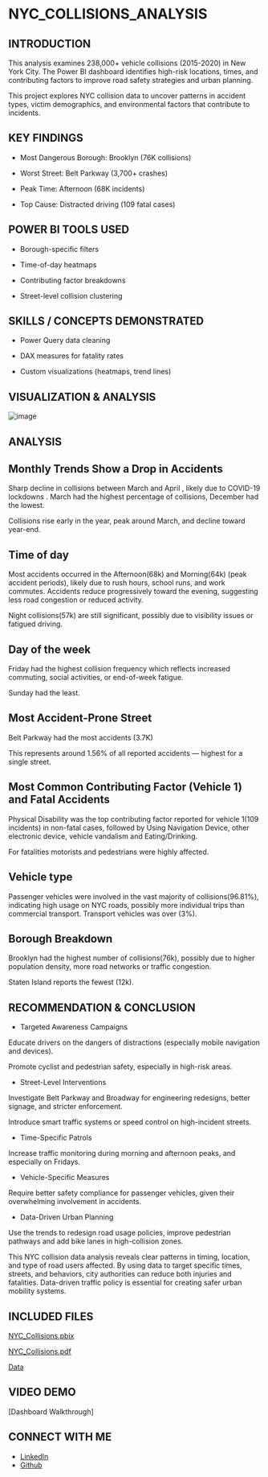 # NYC_COLLISIONS_ANALYSIS

## INTRODUCTION
This analysis examines 238,000+ vehicle collisions (2015-2020) in New York City. The Power BI dashboard identifies high-risk locations, times, and contributing factors to improve road safety strategies and urban planning.

This project explores NYC collision data to uncover patterns in accident types, victim demographics, and environmental factors that contribute to incidents.

## KEY FINDINGS
- Most Dangerous Borough: Brooklyn (76K collisions)

- Worst Street: Belt Parkway (3,700+ crashes)

- Peak Time: Afternoon (68K incidents)

- Top Cause: Distracted driving (109 fatal cases)

## POWER BI TOOLS USED
- Borough-specific filters

- Time-of-day heatmaps

- Contributing factor breakdowns

- Street-level collision clustering

## SKILLS / CONCEPTS DEMONSTRATED
- Power Query data cleaning

- DAX measures for fatality rates

- Custom visualizations (heatmaps, trend lines)

## VISUALIZATION & ANALYSIS
![image](https://github.com/user-attachments/assets/4480e5cf-8865-4c3b-9258-dfcc7a7a8e25)

## ANALYSIS
## Monthly Trends Show a Drop in Accidents

Sharp decline in collisions between March and April , likely due to COVID-19 lockdowns . March had the highest percentage of collisions, December had the lowest.

Collisions rise early in the year, peak around March, and decline toward year-end. 

## Time of day

Most accidents occurred in the  Afternoon(68k) and Morning(64k) (peak accident periods), likely due to rush hours, school runs, and work commutes. Accidents reduce progressively toward the evening, suggesting less road congestion or reduced activity.

Night collisions(57k) are still significant, possibly due to visibility issues or fatigued driving.

## Day of the week

Friday had the highest collision frequency which reflects increased commuting, social activities, or end-of-week fatigue.

Sunday had the least.

## Most Accident-Prone Street

Belt Parkway had the most accidents (3.7K)

This represents around 1.56% of all reported accidents — highest for a single street.

## Most Common Contributing Factor (Vehicle 1) and Fatal Accidents

Physical Disability was the top contributing factor reported for vehicle 1(109 incidents) in non-fatal cases, followed by Using Navigation Device, other electronic device, vehicle vandalism and Eating/Drinking.

For fatalities motorists and pedestrians were highly affected.

## Vehicle type

Passenger vehicles were involved in the vast majority of collisions(96.81%), indicating high usage on NYC roads, possibly more individual trips than commercial transport. Transport vehicles was over (3%).

## Borough Breakdown
 Brooklyn had the highest number of collisions(76k), possibly due to higher population density, more road networks or traffic congestion.

Staten Island reports the fewest (12k).

## RECOMMENDATION & CONCLUSION  
- Targeted Awareness Campaigns

Educate drivers on the dangers of distractions (especially mobile navigation and devices).

Promote cyclist and pedestrian safety, especially in high-risk areas.

- Street-Level Interventions

Investigate Belt Parkway and Broadway for engineering redesigns, better signage, and stricter enforcement.

Introduce smart traffic systems or speed control on high-incident streets.

-  Time-Specific Patrols

Increase traffic monitoring during morning and afternoon peaks, and especially on Fridays.

-  Vehicle-Specific Measures

Require better safety compliance for passenger vehicles, given their overwhelming involvement in accidents.

- Data-Driven Urban Planning

Use the trends to redesign road usage policies, improve pedestrian pathways and add bike lanes in high-collision zones.

This NYC collision data analysis reveals clear patterns in timing, location, and type of road users affected. By using data to target specific times, streets, and behaviors, city authorities can reduce both injuries and fatalities. Data-driven traffic policy is essential for creating safer urban mobility systems.

## INCLUDED FILES
[NYC_Collisions.pbix](https://drive.google.com/open?id=10hzZ8zjOyQBFRQagZ5t74S_dovpcU56S&usp=drive_fs)

[NYC_Collisions.pdf](https://drive.google.com/open?id=1jbkeL-mIETl6NVku-GzXu_5yx4C-67MN&usp=drive_fs)

[Data](https://docs.google.com/spreadsheets/d/1huf7nbHNZdzr4N6QUvURxeWU-G27KSYU3Kl3v_heXgw/edit#gid=1166525029)

## VIDEO DEMO
[Dashboard Walkthrough]

## CONNECT WITH ME
- [LinkedIn](https://www.linkedin.com/in/ochede-faith-15207a224)
- [Github](https://github.com/Ochede-faith1999)

